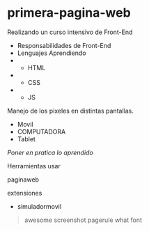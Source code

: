 # primera-pagina-web

Realizando un curso intensivo de Front-End

- Responsabilidades de Front-End
- Lenguajes Aprendiendo  
- - HTML
- - CSS
- - JS

Manejo de los pixeles en distintas pantallas.
- Movil
- COMPUTADORA
- Tablet

*Poner en pratica lo aprendido*

Herramientas usar

paginaweb

extensiones

- simuladormovil
> awesome screenshot
> pagerule
> what font
